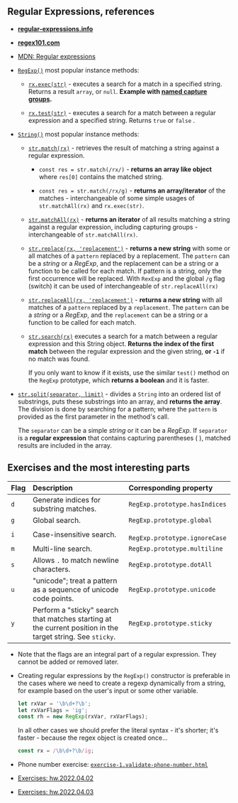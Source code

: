 ## Regular Expressions, references

* [**regular-expressions.info**](https://www.regular-expressions.info/lookaround.html)

* [**regex101.com**](https://regex101.com/)
  
* [MDN: Regular expressions](https://developer.mozilla.org/en-US/docs/Web/JavaScript/Guide/Regular_Expressions)


* [`RegExp()`](https://developer.mozilla.org/en-US/docs/Web/JavaScript/Reference/Global_Objects/RegExp) most popular instance methods:
  
  * [`rx.exec(str)`](https://developer.mozilla.org/en-US/docs/Web/JavaScript/Reference/Global_Objects/RegExp/exec) - executes a search for a match in a specified string. Returns a result `array`, or `null`. **Example with [named capture groups](https://developer.mozilla.org/en-US/docs/Web/JavaScript/Guide/Regular_Expressions/Groups_and_Ranges#using_named_groups).**
  
  * [`rx.test(str)`](https://developer.mozilla.org/en-US/docs/Web/JavaScript/Reference/Global_Objects/RegExp/test) - executes a search for a match between a regular expression and a specified string. Returns `true` or `false` .

* [`String()`](https://developer.mozilla.org/en-US/docs/Web/JavaScript/Reference/Global_Objects/String) most popular instance methods:

  * [`str.match(rx)`](https://developer.mozilla.org/en-US/docs/Web/JavaScript/Reference/Global_Objects/String/match) - retrieves the result of matching a string against a regular expression.
  
    * `const res = str.match(/rx/)` - **returns an array like object** where `res[0]` contains the matched string.
  
    * `const res = str.match(/rx/g)` - **returns an array/iterator** of the matches - interchangeable of some simple usages of `str.matchAll(rx)` and `rx.exec(str)`.
    
  * [`str.matchAll(rx)`](https://developer.mozilla.org/en-US/docs/Web/JavaScript/Reference/Global_Objects/String/matchAll) - **returns an iterator** of all results matching a string against a regular expression, including capturing groups - interchangeable of `str.matchAll(rx)`. 

  * [`str.replace(rx, 'replacement')`](https://developer.mozilla.org/en-US/docs/Web/JavaScript/Reference/Global_Objects/String/replace) - **returns a new string** with some or all matches of a `pattern` replaced by a replacement. The `pattern` can be a *string* or a *RegExp*, and the replacement can be a string or a function to be called for each match. If pattern is a string, only the first occurrence will be replaced. With `RexExp` and the global `/g` flag (switch) it can be used of interchangeable of `str.replaceAll(rx)`

  * [`str.replaceAll(rx, 'replacement')`](https://developer.mozilla.org/en-US/docs/Web/JavaScript/Reference/Global_Objects/String/replaceAll) - **returns a new string** with all matches of a `pattern` replaced by a `replacement`. The `pattern` can be a *string* or a *RegExp*, and the `replacement` can be a string or a function to be called for each match.

  * [`str.search(rx)`](https://developer.mozilla.org/en-US/docs/Web/JavaScript/Reference/Global_Objects/String/search) executes a search for a match between a regular expression and this String object. **Returns the index of the first match** between the regular expression and the given string, **or `-1`** if no match was found.

    If you only want to know if it exists, use the similar `test()` method on the `RegExp` prototype, which **returns a boolean** and it is faster.

 * [`str.split(separator, limit)`](https://developer.mozilla.org/en-US/docs/Web/JavaScript/Reference/Global_Objects/String/split) - divides a `String` into an ordered list of substrings, puts these substrings into an array, and **returns the array**. The division is done by searching for a pattern; where the `pattern` is provided as the first parameter in the method's call.
 
    The `separator` can be a simple *string* or it can be a *RegExp*. If `separator` is a **regular expression** that contains capturing parentheses ( ), matched results are included in the array.


## Exercises and the most interesting parts

| Flag | Description | Corresponding property |
| --- | :-- | :-- | 
|`d` |	Generate indices for substring matches.	| `RegExp.prototype.hasIndices` |
|`g` |	Global search.	| `RegExp.prototype.global` |
|`i` |	Case-insensitive search.	|` RegExp.prototype.ignoreCase` |
|`m` |	Multi-line search.	| `RegExp.prototype.multiline` |
|`s` |	Allows `.` to match newline characters.	| `RegExp.prototype.dotAll` |
|`u` |	"unicode"; treat a pattern as a sequence of unicode code points.	| `RegExp.prototype.unicode` |
|`y` |	Perform a "sticky" search that matches starting at the current position in the target string. See `sticky`.	| `RegExp.prototype.sticky` |

* Note that the flags are an integral part of a regular expression. They cannot be added or removed later.

* Creating regular expressions by the `RegExp()` constructor is preferable in the cases where we need to create a regexp dynamically from a string, for example based on the user's input or some other variable.

    ```js
    let rxVar = '\b\d+?\b';
    let rxVarFlags = 'ig';
    const rh = new RegExp(rxVar, rxVarFlags);
    ```

  In all other cases we should prefer the literal syntax - it's shorter; it's faster - because the regex object is created once...
    ```js
    const rx = /\b\d+?\b/ig;
    ```

* Phone number exercise: [`exercise-1.validate-phone-number.html`](./exercise-1.validate-phone-number.html)

* [Exercises: hw.2022.04.02](../../hw.2022.04.02/)

* [Exercises: hw.2022.04.03](../../hw.2022.04.03/)